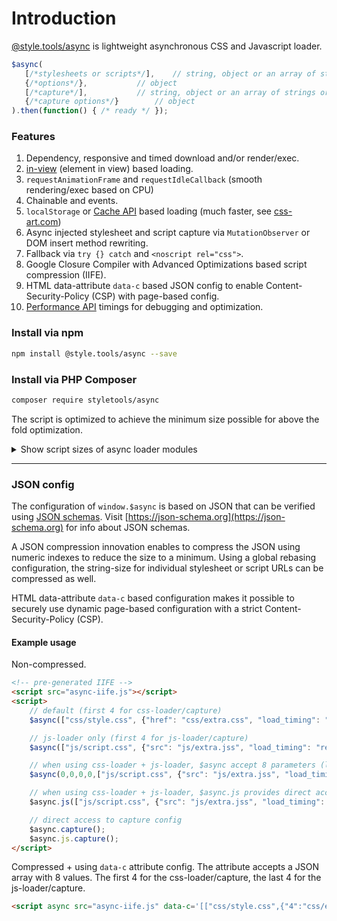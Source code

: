 # Introduction

[@style.tools/async](https://npmjs.com/package/@style.tools/async) is lightweight asynchronous CSS and Javascript loader.


```javascript
$async(
   [/*stylesheets or scripts*/],	// string, object or an array of strings or objects
   {/*options*/},			// object
   [/*capture*/],			// string, object or an array of strings or objects 
   {/*capture options*/}		// object
).then(function() { /* ready */ });	
```

### Features

1. Dependency, responsive and timed download and/or render/exec.
2. [in-view](https://github.com/camwiegert/in-view) (element in view) based loading.
3. `requestAnimationFrame` and `requestIdleCallback` (smooth rendering/exec based on CPU)
4. Chainable and events.
5. `localStorage` or [Cache API](https://developer.mozilla.org/en-US/docs/Web/API/Cache) based loading (much faster, see [css-art.com](https://css-art.com))
6. Async injected stylesheet and script capture via `MutationObserver` or DOM insert method rewriting.
7. Fallback via `try {} catch` and `<noscript rel="css">`.
8. Google Closure Compiler with Advanced Optimizations based script compression (IIFE).
9. HTML data-attribute `data-c` based JSON config to enable Content-Security-Policy (CSP) with page-based config.
10. [Performance API](https://developer.mozilla.org/en-US/docs/Web/API/Performance) timings for debugging and optimization.

### Install via npm

```bash
npm install @style.tools/async --save
```

### Install via PHP Composer

```bash
composer require styletools/async
```

The script is optimized to achieve the minimum size possible for above the fold optimization.

<details/>
  <summary>Show script sizes of async loader modules</summary>

```text
async-core.js Size: 2.04 kb (2089 bytes) Gzip: 0.99 kb (1012 bytes).
event-emitter.js Size: 0.47 kb (482 bytes) Gzip: 0.24 kb (245 bytes).
debug.js Size: 0.13 kb (130 bytes) Gzip: 0.13 kb (135 bytes).
css-loader.js Size: 1.07 kb (1094 bytes) Gzip: 0.63 kb (646 bytes).
js-loader.js Size: 1.83 kb (1876 bytes) Gzip: 1.01 kb (1032 bytes).
inline-js.js Size: 0.38 kb (390 bytes) Gzip: 0.27 kb (278 bytes).
rebase.js Size: 0.12 kb (124 bytes) Gzip: 0.12 kb (124 bytes).
regex.js Size: 0.14 kb (142 bytes) Gzip: 0.14 kb (144 bytes).
vendor.js Size: 0.18 kb (187 bytes) Gzip: 0.17 kb (169 bytes).
api.js Size: 0.25 kb (256 bytes) Gzip: 0.18 kb (187 bytes).
dependency.js Size: 0.71 kb (727 bytes) Gzip: 0.41 kb (418 bytes).
timing.js Size: 0.71 kb (726 bytes) Gzip: 0.41 kb (415 bytes).
inview.js Size: 0.92 kb (944 bytes) Gzip: 0.55 kb (566 bytes).
responsive.js Size: 0.26 kb (267 bytes) Gzip: 0.20 kb (201 bytes).
cache.js Size: 1.35 kb (1381 bytes) Gzip: 0.76 kb (776 bytes).
cache-css.js Size: 0.32 kb (325 bytes) Gzip: 0.24 kb (242 bytes).
cache-js.js Size: 0.05 kb (55 bytes) Gzip: 0.07 kb (71 bytes).
localstorage.js Size: 0.43 kb (438 bytes) Gzip: 0.28 kb (284 bytes).
cache-api.js Size: 0.62 kb (632 bytes) Gzip: 0.34 kb (353 bytes).
xhr.js Size: 0.83 kb (849 bytes) Gzip: 0.49 kb (503 bytes).
cache-update.js Size: 0.15 kb (152 bytes) Gzip: 0.13 kb (134 bytes).
capture.js Size: 1.23 kb (1259 bytes) Gzip: 0.71 kb (723 bytes).
capture-observer.js Size: 0.26 kb (263 bytes) Gzip: 0.20 kb (208 bytes).
capture-insert.js Size: 0.34 kb (348 bytes) Gzip: 0.22 kb (224 bytes).
capture-css.js Size: 0.14 kb (141 bytes) Gzip: 0.13 kb (131 bytes).
capture-js.js Size: 0.07 kb (69 bytes) Gzip: 0.08 kb (87 bytes).
attr-config.js Size: 0.29 kb (293 bytes) Gzip: 0.22 kb (229 bytes).
```
</details>

---

### JSON config

The configuration of `window.$async` is based on JSON that can be verified using [JSON schemas](https://github.com/style-tools/async/tree/master/json-schemas). Visit [https://json-schema.org](https://json-schema.org) for info about JSON schemas.

A JSON compression innovation enables to compress the JSON using numeric indexes to reduce the size to a minimum. Using a global rebasing configuration, the string-size for individual stylesheet or script URLs can be compressed as well.

HTML data-attribute `data-c` based configuration makes it possible to securely use dynamic page-based configuration with a strict Content-Security-Policy (CSP).

#### Example usage

Non-compressed.

```html
<!-- pre-generated IIFE -->
<script src="async-iife.js"></script>
<script>
	// default (first 4 for css-loader/capture)
	$async(["css/style.css", {"href": "css/extra.css", "load_timing": "domReady"}]);

	// js-loader only (first 4 for js-loader/capture)
	$async(["js/script.css", {"src": "js/extra.jss", "load_timing": "requestIdleCallback"}]);

	// when using css-loader + js-loader, $async accept 8 parameters (last 4 for js-loader/capture)
	$async(0,0,0,0,["js/script.css", {"src": "js/extra.jss", "load_timing": "requestIdleCallback"}]);

	// when using css-loader + js-loader, $async.js provides direct access to js-loader/capture
	$async.js(["js/script.css", {"src": "js/extra.jss", "load_timing": "requestIdleCallback"}]);

	// direct access to capture config
	$async.capture();
	$async.js.capture();
</script>
```

Compressed + using `data-c` attribute config. The attribute accepts a JSON array with 8 values. The first 4 for the css-loader/capture, the last 4 for the js-loader/capture.

```html
<script async src="async-iife.js" data-c='[["css/style.css",{"4":"css/extra.css","21":27}],0,0,0,["js/script.css", {"src": "js/extra.jss", "load_timing": "requestIdleCallback"}]]'></script>
```